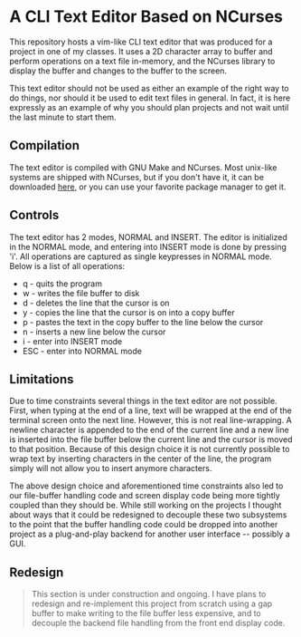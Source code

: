 
# A CLI Text Editor Based on NCurses
This repository hosts a vim-like CLI text editor that was produced for a project in one of my classes. It uses a 2D character array to buffer and perform operations on a text file in-memory, and the NCurses library to display the buffer and changes to the buffer to the screen.

This text editor should not be used as either an example of the right way to do things, nor should it be used to edit text files in general. In fact, it is here expressly as an example of why you should plan projects and not wait until the last minute to start them.

## Compilation
The text editor is compiled with GNU Make and NCurses. Most unix-like systems are shipped with NCurses, but if you don't have it, it can be downloaded [here](https://invisible-island.net/ncurses/), or you can use your favorite package manager to get it.

## Controls
The text editor has 2 modes, NORMAL and INSERT. The editor is initialized in the NORMAL mode, and entering into INSERT mode is done by pressing 'i'. All operations are captured as single keypresses in NORMAL mode. Below is a list of all operations:

 - q - quits the program
 - w - writes the file buffer to disk
 - d - deletes the line that the cursor is on
 - y - copies the line that the cursor is on into a copy buffer
 - p - pastes the text in the copy buffer to the line below the cursor
 - n - inserts a new line below the cursor
 - i - enter into INSERT mode
 - ESC - enter into NORMAL mode

## Limitations
Due to time constraints several things in the text editor are not possible. First, when typing at the end of a line, text will be wrapped at the end of the terminal screen onto the next line. However, this is not real line-wrapping. A newline character is appended to the end of the current line and a new line is inserted into the file buffer below the current line and the cursor is moved to that position. Because of this design choice it is not currently possible to wrap text by inserting characters in the center of the line, the program simply will not allow you to insert anymore characters.

The above design choice and aforementioned time constraints also led to our file-buffer handling code and screen display code being more tightly coupled than they should be. While still working on the projects I thought about ways that it could be redesigned to decouple these two subsystems to the point that the buffer handling code could be dropped into another project as a plug-and-play backend for another user interface -- possibly a GUI. 

## Redesign
> This section is under construction and ongoing. I have plans to redesign and re-implement this project from scratch using a gap buffer to make writing to the file buffer less expensive, and to decouple the backend file handling from the front end display code. 

